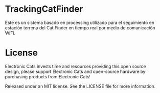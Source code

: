 # TrackingCatFinder

Este es un sistema basado en processing utilizado para el seguimiento en estación terrena del Cat Finder en tiempo real por medio de comunicación WiFi.

# License

Electronic Cats invests time and resources providing this open source design, please support Electronic Cats and open-source hardware by purchasing products from Electronic Cats!

Released under an MIT license. See the LICENSE file for more information.